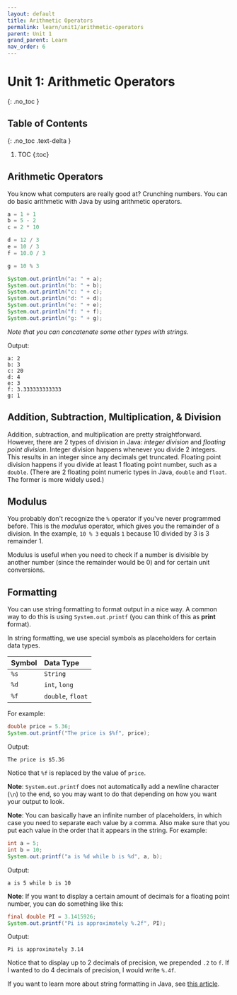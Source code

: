 ```yaml
---
layout: default
title: Arithmetic Operators
permalink: learn/unit1/arithmetic-operators
parent: Unit 1
grand_parent: Learn
nav_order: 6
---
```


# Unit 1: Arithmetic Operators
{: .no_toc }

## Table of Contents
{: .no_toc .text-delta }

1. TOC
{:toc}

## Arithmetic Operators
You know what computers are really good at? Crunching numbers. You can do basic arithmetic with Java by using arithmetic operators.

```java
a = 1 + 1
b = 5 - 2
c = 2 * 10

d = 12 / 3
e = 10 / 3
f = 10.0 / 3

g = 10 % 3

System.out.println("a: " + a);
System.out.println("b: " + b);
System.out.println("c: " + c);
System.out.println("d: " + d);
System.out.println("e: " + e);
System.out.println("f: " + f);
System.out.println("g: " + g);
```
*Note that you can concatenate some other types with strings.*

Output:
```
a: 2
b: 3
c: 20
d: 4
e: 3
f: 3.333333333333
g: 1
```
## Addition, Subtraction, Multiplication, & Division

Addition, subtraction, and multiplication are pretty straightforward. However, there are 2 types of division in Java: *integer division* and *floating point division*. Integer division happens whenever you divide 2 integers. This results in an integer since any decimals get truncated. Floating point division happens if you divide at least 1 floating point number, such as a `double`. (There are 2 floating point numeric types in Java, `double` and `float`. The former is more widely used.)

## Modulus

You probably don't recognize the `%` operator if you've never programmed before. This is the *modulus* operator, which gives you the remainder of a division. In the example, `10 % 3` equals `1` because 10 divided by 3 is 3 remainder 1.

Modulus is useful when you need to check if a number is divisible by another number (since the remainder would be 0) and for certain unit conversions.

## Formatting

You can use string formatting to format output in a nice way. A common way to do this is using `System.out.printf` (you can think of this as **print** **f**ormat).

In string formatting, we use special symbols as placeholders for certain data types.

| Symbol | Data Type         |
| :----- | :---------------- |
| `%s`   | `String`          |
| `%d`   | `int`, `long`     |
| `%f`   | `double`, `float` |

For example:
```java
double price = 5.36;
System.out.printf("The price is $%f", price);
```

Output:
```
The price is $5.36
```

Notice that `%f` is replaced by the value of `price`.

**Note**: `System.out.printf` does not automatically add a newline character (`\n`) to the end, so you may want to do that depending on how you want your output to look.

**Note**: You can basically have an infinite number of placeholders, in which case you need to separate each value by a comma. Also make sure that you put each value in the order that it appears in the string. For example:
```java
int a = 5;
int b = 10;
System.out.printf("a is %d while b is %d", a, b);
```

Output:
```
a is 5 while b is 10
```

**Note**: If you want to display a certain amount of decimals for a floating point number, you can do something like this:
```java
final double PI = 3.1415926;
System.out.printf("Pi is approximately %.2f", PI);
```

Output:
```
Pi is approximately 3.14
```

Notice that to display up to 2 decimals of precision, we prepended `.2` to `f`. If I wanted to do 4 decimals of precision, I would write `%.4f`.

If you want to learn more about string formatting in Java, see [this article](https://dzone.com/articles/java-string-format-examples).